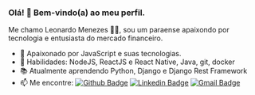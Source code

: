 <!--
**leo-nezes/leo-nezes** is a ✨ _special_ ✨ repository because its `README.md` (this file) appears on your GitHub profile.

Here are some ideas to get you started:

- 🔭 I’m currently working on ...
- 🌱 I’m currently learning ...
- 👯 I’m looking to collaborate on ...
- 🤔 I’m looking for help with ...
- 💬 Ask me about ...
- 📫 How to reach me: ...
- 😄 Pronouns: ...
- ⚡ Fun fact: ...
-->

### Olá! 👋 Bem-vindo(a) ao meu perfil.

Me chamo Leonardo Menezes :man_technologist:, sou um paraense apaixondo por tecnologia e entusiasta do mercado financeiro.

 - 💙 Apaixonado por JavaScript e suas tecnologias.
 - 📌 Habilidades: NodeJS, ReactJS e React Native, Java, git, docker   
 - 📚 Atualmente aprendendo Python, Django e Django Rest Framework
 - 📫 Me encontre: 
 [![Github Badge](https://img.shields.io/badge/-Github-000?style=flat-square&logo=Github&logoColor=white&link=https://github.com/leo-nezes)](https://github.com/leo-nezes) [![Linkedin Badge](https://img.shields.io/badge/-LinkedIn-blue?style=flat-square&logo=Linkedin&logoColor=white&link=https://www.linkedin.com/in/leo-nezes/)](https://www.linkedin.com/in/leo-nezes/) [![Gmail Badge](https://img.shields.io/badge/-Gmail-c14438?style=flat-square&logo=Gmail&logoColor=white&link=mailto:leonhard.menezes@gmail.com)](mailto:leonhard.menezes@gmail.com)
